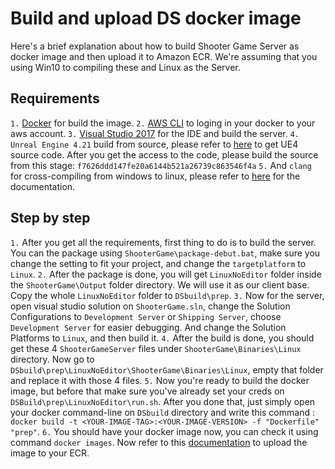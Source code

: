 
# Build and upload DS docker image

Here's a brief explanation about how to build Shooter Game Server as docker image and then upload it to Amazon ECR.
We're assuming that you using Win10 to compiling these and Linux as the Server.

## Requirements

`1.` [Docker](https://www.docker.com/get-started) for build the image.
`2.` [AWS CLI](https://aws.amazon.com/cli/) to loging in your docker to your aws account.
`3.` [Visual Studio 2017](https://visualstudio.microsoft.com/downloads/) for the IDE and build the server.
`4.` `Unreal Engine 4.21` build from source, please refer to [here](https://wiki.unrealengine.com/GitHub_Setup) to get UE4 source code. After you get the access to the code, please build the source from this stage: `f7626ddd147fe20a6144b521a26739c863546f4a`
`5.` And `clang` for cross-compiling from windows to linux, please refer to [here](https://wiki.unrealengine.com/Compiling_For_Linux) for the documentation.

## Step by step
`1.` After you get all the requirements, first thing to do is to build the server. You can the package using `ShooterGame\package-debut.bat`, make sure you change the setting to fit your project, and change the `targetplatform` to `Linux`.
`2.` After the package is done, you will get `LinuxNoEditor` folder inside the `ShooterGame\Output` folder directory. We will use it as our client base. Copy the whole `LinuxNoEditor` folder to `DSbuild\prep`.
`3.` Now for the server, open visual studio solution on `ShooterGame.sln`, change the Solution Configurations to `Development Server` or `Shipping Server`, choose `Development Server` for easier debugging. And change the Solution Platforms to `Linux`, and then build it.
`4.` After the build is done, you should get these 4 `ShooterGameServer` files under `ShooterGame\Binaries\Linux` directory. Now go to `DSbuild\prep\LinuxNoEditor\ShooterGame\Binaries\Linux`, empty that folder and replace it with those 4 files.
`5.` Now you're ready to build the docker image, but before that make sure you've already set your creds on `DSBuild\prep\LinuxNoEditor\run.sh`. After you done that, just simply open your docker command-line on `DSbuild` directory and write this command : `docker build -t <YOUR-IMAGE-TAG>:<YOUR-IMAGE-VERSION> -f "Dockerfile" "prep"`.
`6.` You should have your docker image now, you can check it using command `docker images`. Now refer to this [documentation](https://docs.aws.amazon.com/AmazonECR/latest/userguide/docker-push-ecr-image.html) to upload the image to your ECR.